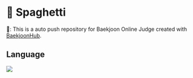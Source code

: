 # 🍝 Spaghetti
🍴: This is a auto push repository for Baekjoon Online Judge created with [BaekjoonHub](https://github.com/BaekjoonHub/BaekjoonHub).

## Language
<img src="https://img.shields.io/badge/java-007396?style=for-the-badge&logo=java&logoColor=white">

